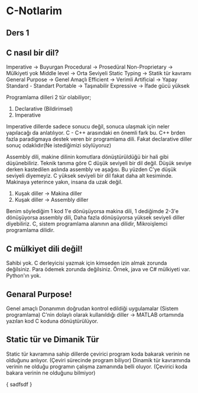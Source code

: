 # C-Notlarim

Ders 1
---
C nasıl bir dil?
---
Imperative -> Buyurgan
Procedural -> Prosedüral
Non-Proprietary -> Mülkiyeti yok
Middle level -> Orta Seviyeli
Static Typing -> Statik tür kavramı
General Purpose -> Genel Amaçlı
Efficient -> Verimli
Artificial -> Yapay
Standard - Standart
Portable -> Taşınabilir
Expressive -> İfade gücü yüksek

Programlama dilleri 2 tür olabiliyor;
1) Declarative (Bildirimsel)
2) Imperative 

Imperative dillerde sadece sonucu değil, sonuca ulaşmak için neler yapılacağı da anlatılıyor. C - C++ arasındaki en önemli fark bu. C++ brden fazla paradigmaya destek veren bir programlama dili.
Fakat declarative diller sonuç odaklıdır(Ne istediğimizi söylüyoruz)

Assembly dili, makine dilinin komutlara dönüştürüldüğü bir hali gibi düşünebiliriz.
Teknik tanıma göre C düşük seviyeli bir dil değil. Düşük seviye derken kastedilen aslında assembly ve aşağısı. Bu yüzden C'ye düşük seviyeli diyemeyiz. C yüksek seviyeli bir dil fakat daha alt kesiminde. Makinaya yeterince yakın, insana da uzak değil.

1. Kuşak diller -> Makina diller
2. Kuşak diller -> Assembly diller

Benim söylediğim 1 kod 1'e dönüşüyorsa makina dili, 1 dediğimde 2-3'e dönüşüyorsa assembly dili, Daha fazla dönüşüyorsa yüksek seviyeli diller diyebiliriz.
C, sistem programlama alanının ana dilidir, Mikroişlemci programlama dilidir.

C mülkiyet dili değil!
---
Sahibi yok. C derleyicisi yazmak için kimseden izin almak zorunda değilsiniz. Para ödemek zorunda değilsiniz.
Örnek, java ve C# mülkiyeti var. Python'ın yok.

Genaral Purpose!
---
Genel amaçlı
Donanımın doğrudan kontrol edildiği uygulamalar (Sistem programlama)
C'nin dolaylı olarak kullanıldığı diller -> MATLAB ortamında yazılan kod C koduna dönüştürülüyor.

Static tür ve Dimanik Tür
---
Static tür kavramına sahip dillerde çevirici program koda bakarak verinin ne olduğunu anlıyor. (Çeviri sürecinde program biliyor)
Dinamik tür kavramında verinin ne olduğu programın çalışma zamanında belli oluyor. (Çevirici koda bakara verinin ne olduğunu bilmiyor)



{
sadfsdf
}
























